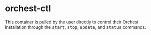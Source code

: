 # orchest-ctl

This container is pulled by the user directly to control their Orchest
installation through the <kbd>start</kbd>, <kbd>stop</kbd>, <kbd>update</kbd>,
and <kbd>status</kbd> commands.